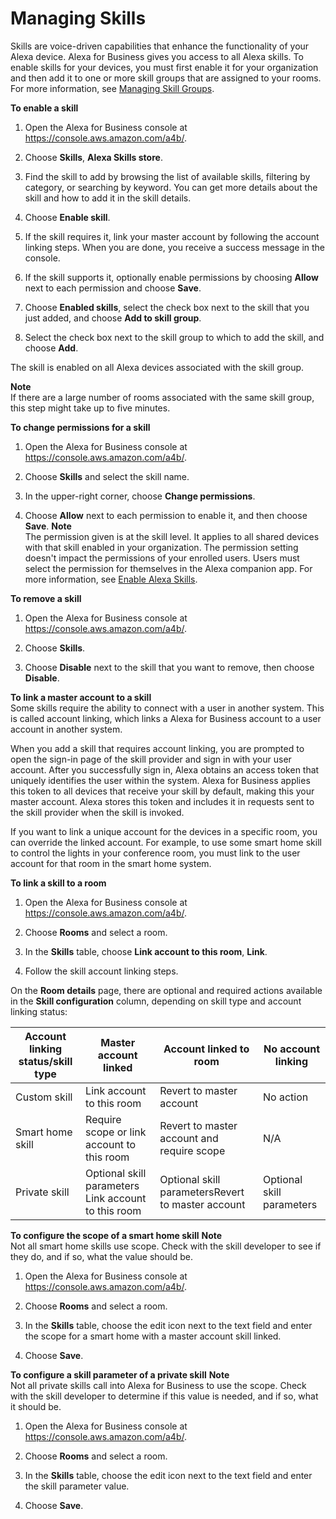 # Managing Skills<a name="manage-skills"></a>

Skills are voice\-driven capabilities that enhance the functionality of your Alexa device\. Alexa for Business gives you access to all Alexa skills\. To enable skills for your devices, you must first enable it for your organization and then add it to one or more skill groups that are assigned to your rooms\. For more information, see [Managing Skill Groups](manage-skill-groups.md)\.

**To enable a skill**

1. Open the Alexa for Business console at [https://console\.aws\.amazon\.com/a4b/](https://console.aws.amazon.com/a4b/)\.

1. Choose **Skills**, **Alexa Skills store**\. 

1. Find the skill to add by browsing the list of available skills, filtering by category, or searching by keyword\. You can get more details about the skill and how to add it in the skill details\.

1. Choose **Enable skill**\.

1. If the skill requires it, link your master account by following the account linking steps\. When you are done, you receive a success message in the console\.

1. If the skill supports it, optionally enable permissions by choosing **Allow** next to each permission and choose **Save**\. 

1. Choose **Enabled skills**, select the check box next to the skill that you just added, and choose **Add to skill group**\.

1. Select the check box next to the skill group to which to add the skill, and choose **Add**\.

The skill is enabled on all Alexa devices associated with the skill group\.

**Note**  
If there are a large number of rooms associated with the same skill group, this step might take up to five minutes\.

**To change permissions for a skill**

1. Open the Alexa for Business console at [https://console\.aws\.amazon\.com/a4b/](https://console.aws.amazon.com/a4b/)\.

1. Choose **Skills** and select the skill name\.

1. In the upper\-right corner, choose **Change permissions**\.

1. Choose **Allow** next to each permission to enable it, and then choose **Save**\.
**Note**  
The permission given is at the skill level\. It applies to all shared devices with that skill enabled in your organization\. The permission setting doesn't impact the permissions of your enrolled users\. Users must select the permission for themselves in the Alexa companion app\. For more information, see [Enable Alexa Skills](https://www.amazon.com/gp/help/customer/display.html?nodeId=201848700)\.

**To remove a skill**

1. Open the Alexa for Business console at [https://console\.aws\.amazon\.com/a4b/](https://console.aws.amazon.com/a4b/)\.

1. Choose **Skills**\.

1. Choose **Disable** next to the skill that you want to remove, then choose **Disable**\.

**To link a master account to a skill**  
Some skills require the ability to connect with a user in another system\. This is called account linking, which links a Alexa for Business account to a user account in another system\.

When you add a skill that requires account linking, you are prompted to open the sign\-in page of the skill provider and sign in with your user account\. After you successfully sign in, Alexa obtains an access token that uniquely identifies the user within the system\. Alexa for Business applies this token to all devices that receive your skill by default, making this your master account\. Alexa stores this token and includes it in requests sent to the skill provider when the skill is invoked\.

If you want to link a unique account for the devices in a specific room, you can override the linked account\. For example, to use some smart home skill to control the lights in your conference room, you must link to the user account for that room in the smart home system\.

**To link a skill to a room**

1. Open the Alexa for Business console at [https://console\.aws\.amazon\.com/a4b/](https://console.aws.amazon.com/a4b/)\.

1. Choose **Rooms** and select a room\.

1. In the **Skills** table, choose **Link account to this room**, **Link**\.

1. Follow the skill account linking steps\.

On the **Room details** page, there are optional and required actions available in the **Skill configuration** column, depending on skill type and account linking status:


|  Account linking status/skill type  |  Master account linked  |  Account linked to room  |  No account linking  | 
| --- | --- | --- | --- | 
|  Custom skill  | Link account to this room | Revert to master account |  No action  | 
|  Smart home skill  | Require scope or link account to this room | Revert to master account and require scope |  N/A  | 
|  Private skill  |  Optional skill parameters Link account to this room   | Optional skill parametersRevert to master account |  Optional skill parameters  | 

**To configure the scope of a smart home skill**
**Note**  
Not all smart home skills use scope\. Check with the skill developer to see if they do, and if so, what the value should be\. 

1. Open the Alexa for Business console at [https://console\.aws\.amazon\.com/a4b/](https://console.aws.amazon.com/a4b/)\.

1. Choose **Rooms** and select a room\.

1. In the **Skills** table, choose the edit icon next to the text field and enter the scope for a smart home with a master account skill linked\.

1. Choose **Save**\.

**To configure a skill parameter of a private skill**
**Note**  
Not all private skills call into Alexa for Business to use the scope\. Check with the skill developer to determine if this value is needed, and if so, what it should be\. 

1. Open the Alexa for Business console at [https://console\.aws\.amazon\.com/a4b/](https://console.aws.amazon.com/a4b/)\.

1. Choose **Rooms** and select a room\.

1. In the **Skills** table, choose the edit icon next to the text field and enter the skill parameter value\.

1. Choose **Save**\.